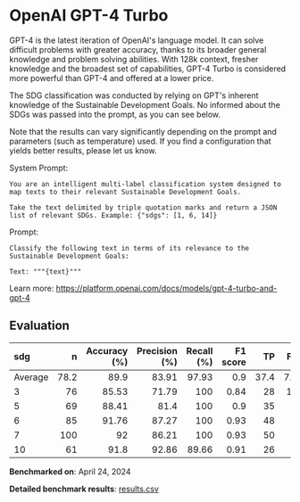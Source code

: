 # OpenAI GPT-4 Turbo

GPT-4 is the latest iteration of OpenAI's language model. It can solve
difficult problems with greater accuracy, thanks to its broader general
knowledge and problem solving abilities. With 128k context, fresher knowledge
and the broadest set of capabilities, GPT-4 Turbo is considered more powerful
than GPT-4 and offered at a lower price.

The SDG classification was conducted by relying on GPT's inherent knowledge of
the Sustainable Development Goals. No informed about the SDGs was passed into
the prompt, as you can see below.

Note that the results can vary significantly depending on the prompt and
parameters (such as temperature) used. If you find a configuration that yields
better results, please let us know.

System Prompt:

```
You are an intelligent multi-label classification system designed to map texts to their relevant Sustainable Development Goals.

Take the text delimited by triple quotation marks and return a JSON list of relevant SDGs. Example: {"sdgs": [1, 6, 14]}
```

Prompt:

```
Classify the following text in terms of its relevance to the Sustainable Development Goals:

Text: """{text}"""
```


Learn more: https://platform.openai.com/docs/models/gpt-4-turbo-and-gpt-4

## Evaluation

| sdg     |     n |   Accuracy (%) |   Precision (%) |   Recall (%) |   F1 score |   TP |   FP |   TN |   FN |
|:--------|------:|---------------:|----------------:|-------------:|-----------:|-----:|-----:|-----:|-----:|
| Average |  78.2 |          89.9  |           83.91 |        97.93 |       0.9  | 37.4 |  7.2 |   33 |  0.6 |
| 3       |  76   |          85.53 |           71.79 |       100    |       0.84 | 28   | 11   |   37 |  0   |
| 5       |  69   |          88.41 |           81.4  |       100    |       0.9  | 35   |  8   |   26 |  0   |
| 6       |  85   |          91.76 |           87.27 |       100    |       0.93 | 48   |  7   |   30 |  0   |
| 7       | 100   |          92    |           86.21 |       100    |       0.93 | 50   |  8   |   42 |  0   |
| 10      |  61   |          91.8  |           92.86 |        89.66 |       0.91 | 26   |  2   |   30 |  3   |

**Benchmarked on**: April 24, 2024

**Detailed benchmark results**: [results.csv](results.csv)